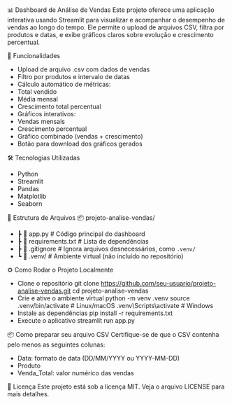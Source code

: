 📊 Dashboard de Análise de Vendas
Este projeto oferece uma aplicação interativa usando Streamlit para visualizar e acompanhar o desempenho de vendas ao longo do tempo. Ele permite o upload de arquivos CSV, filtra por produtos e datas, e exibe gráficos claros sobre evolução e crescimento percentual.


🚀 Funcionalidades
- Upload de arquivo .csv com dados de vendas
- Filtro por produtos e intervalo de datas
- Cálculo automático de métricas:
- Total vendido
- Média mensal
- Crescimento total percentual
- Gráficos interativos:
- Vendas mensais
- Crescimento percentual
- Gráfico combinado (vendas + crescimento)
- Botão para download dos gráficos gerados

🛠️ Tecnologias Utilizadas
- Python
- Streamlit
- Pandas
- Matplotlib
- Seaborn

📁 Estrutura de Arquivos
📦 projeto-analise-vendas/
* ┣ 📜 app.py                # Código principal do dashboard
* ┣ 📜 requirements.txt      # Lista de dependências
* ┣ 📜 .gitignore            # Ignora arquivos desnecessários, como `.venv/`
* ┗ 📁 .venv/                # Ambiente virtual (não incluído no repositório)



⚙️ Como Rodar o Projeto Localmente
- Clone o repositório
git clone https://github.com/seu-usuario/projeto-analise-vendas.git
cd projeto-analise-vendas
- Crie e ative o ambiente virtual
python -m venv .venv
source .venv/bin/activate      # Linux/macOS
.venv\Scripts\activate         # Windows
- Instale as dependências
pip install -r requirements.txt
- Execute o aplicativo
streamlit run app.py



📦 Como preparar seu arquivo CSV
Certifique-se de que o CSV contenha pelo menos as seguintes colunas:
- Data: formato de data (DD/MM/YYYY ou YYYY-MM-DD)
- Produto
- Venda_Total: valor numérico das vendas

📑 Licença
Este projeto está sob a licença MIT. Veja o arquivo LICENSE para mais detalhes.

